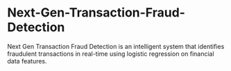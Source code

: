 # Next-Gen-Transaction-Fraud-Detection
Next Gen Transaction Fraud Detection is an intelligent system that identifies fraudulent transactions in real-time using logistic regression on financial data features.
